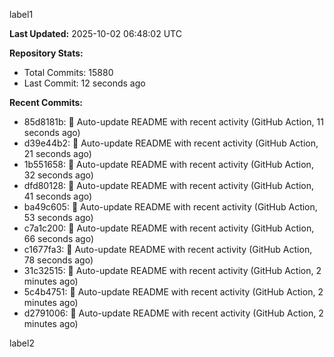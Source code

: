 
label1 
<!-- ACTIVITY_START -->
**Last Updated:** 2025-10-02 06:48:02 UTC

**Repository Stats:**
- Total Commits: 15880
- Last Commit: 12 seconds ago

**Recent Commits:**
- 85d8181b: 🤖 Auto-update README with recent activity (GitHub Action, 11 seconds ago)
- d39e44b2: 🤖 Auto-update README with recent activity (GitHub Action, 21 seconds ago)
- 1b551658: 🤖 Auto-update README with recent activity (GitHub Action, 32 seconds ago)
- dfd80128: 🤖 Auto-update README with recent activity (GitHub Action, 41 seconds ago)
- ba49c605: 🤖 Auto-update README with recent activity (GitHub Action, 53 seconds ago)
- c7a1c200: 🤖 Auto-update README with recent activity (GitHub Action, 66 seconds ago)
- c1677fa3: 🤖 Auto-update README with recent activity (GitHub Action, 78 seconds ago)
- 31c32515: 🤖 Auto-update README with recent activity (GitHub Action, 2 minutes ago)
- 5c4b4751: 🤖 Auto-update README with recent activity (GitHub Action, 2 minutes ago)
- d2791006: 🤖 Auto-update README with recent activity (GitHub Action, 2 minutes ago)
<!-- ACTIVITY_END -->

label2
